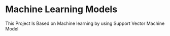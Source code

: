 # Machine Learning Models
This Project Is Based on Machine learning by using Support Vector Machine Model 
